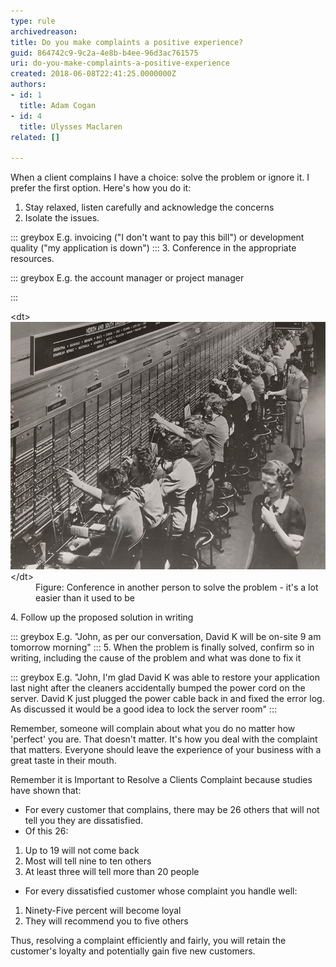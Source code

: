 ```yaml
---
type: rule
archivedreason: 
title: Do you make complaints a positive experience?
guid: 864742c9-9c2a-4e8b-b4ee-96d3ac761575
uri: do-you-make-complaints-a-positive-experience
created: 2018-06-08T22:41:25.0000000Z
authors:
- id: 1
  title: Adam Cogan
- id: 4
  title: Ulysses Maclaren
related: []

---
```


When a client complains I have a choice: solve the problem or ignore it. I prefer the first option. Here's how you do it:

<!--endintro-->

1. Stay relaxed, listen carefully and acknowledge the concerns
2. Isolate the issues.


::: greybox
E.g. invoicing ("I don't want to pay this bill") or development quality ("my application is down")
:::
3. Conference in the appropriate resources.


::: greybox
E.g. the account manager or project manager

:::

<dl class="image">&lt;dt&gt;
            <img src="old-phone-connection.jpg" alt="old-phone-connection.jpg">
         &lt;/dt&gt;<dd>Figure: Conference in another person to solve the problem - it's a lot easier than it used to be<br></dd></dl>
4. Follow up the proposed solution in writing


::: greybox
E.g. "John, as per our conversation, David K will be on-site 9 am tomorrow morning"
:::
5. When the problem is finally solved, confirm so in writing, including the cause of the problem and what was done to fix it<br>   

::: greybox
E.g. "John, I'm glad David K was able to restore your application last night after the cleaners accidentally bumped the power cord on the server. David K just plugged the power cable back in and fixed the error log. As discussed it would be a good idea to lock the server room"
:::


Remember, someone will complain about what you do no matter how 'perfect' you are. That doesn't matter. It's how you deal with the complaint that matters. Everyone should leave the experience of your business with a great taste in their mouth.

Remember it is Important to Resolve a Clients Complaint because studies have shown that:

* For every customer that complains, there may be 26 others that will not tell you they are dissatisfied.
* Of this 26:


1. Up to 19 will not come back
2. Most will tell nine to ten others
3. At least three will tell more than 20 people


* For every dissatisfied customer whose complaint you handle well:


1. Ninety-Five percent will become loyal
2. They will recommend you to five others

Thus, resolving a complaint efficiently and fairly, you will retain the customer's loyalty and potentially gain five new customers.
